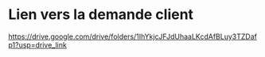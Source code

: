 # Lien vers la demande client

https://drive.google.com/drive/folders/1IhYkjcJFJdUhaaLKcdAfBLuy3TZDafp1?usp=drive_link


